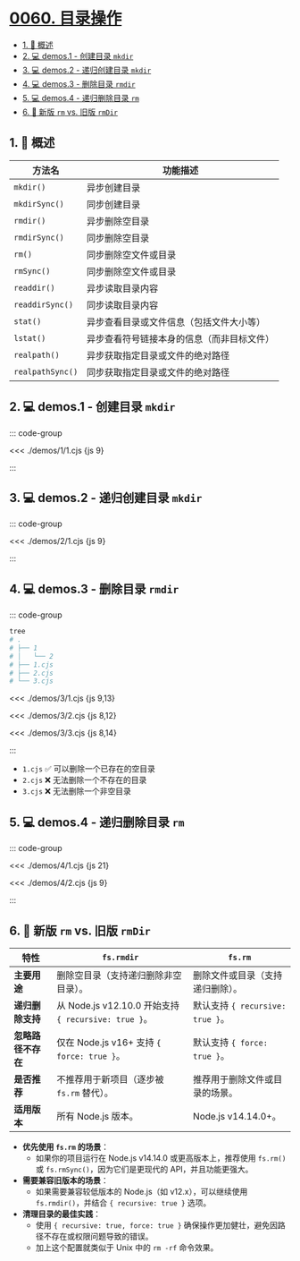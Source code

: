 # [0060. 目录操作](https://github.com/Tdahuyou/TNotes.nodejs/tree/main/notes/0060.%20%E7%9B%AE%E5%BD%95%E6%93%8D%E4%BD%9C)

<!-- region:toc -->

- [1. 📒 概述](#1--概述)
- [2. 💻 demos.1 - 创建目录 `mkdir`](#2--demos1---创建目录-mkdir)
- [3. 💻 demos.2 - 递归创建目录 `mkdir`](#3--demos2---递归创建目录-mkdir)
- [4. 💻 demos.3 - 删除目录 `rmdir`](#4--demos3---删除目录-rmdir)
- [5. 💻 demos.4 - 递归删除目录 `rm`](#5--demos4---递归删除目录-rm)
- [6. 📒 新版 `rm` vs. 旧版 `rmDir`](#6--新版-rm-vs-旧版-rmdir)

<!-- endregion:toc -->

## 1. 📒 概述

| 方法名           | 功能描述                                   |
| ---------------- | ------------------------------------------ |
| `mkdir()`        | 异步创建目录                               |
| `mkdirSync()`    | 同步创建目录                               |
| `rmdir()`        | 异步删除空目录                             |
| `rmdirSync()`    | 同步删除空目录                             |
| `rm()`           | 同步删除空文件或目录                       |
| `rmSync()`       | 同步删除空文件或目录                       |
| `readdir()`      | 异步读取目录内容                           |
| `readdirSync()`  | 同步读取目录内容                           |
| `stat()`         | 异步查看目录或文件信息（包括文件大小等）   |
| `lstat()`        | 异步查看符号链接本身的信息（而非目标文件） |
| `realpath()`     | 异步获取指定目录或文件的绝对路径           |
| `realpathSync()` | 同步获取指定目录或文件的绝对路径           |

## 2. 💻 demos.1 - 创建目录 `mkdir`

::: code-group

<<< ./demos/1/1.cjs {js 9}

:::

## 3. 💻 demos.2 - 递归创建目录 `mkdir`

::: code-group

<<< ./demos/2/1.cjs {js 9}

:::

## 4. 💻 demos.3 - 删除目录 `rmdir`

::: code-group

```bash [初始默认的目录结构]
tree
# .
# ├── 1
# │   └── 2
# ├── 1.cjs
# ├── 2.cjs
# └── 3.cjs
```

<<< ./demos/3/1.cjs {js 9,13}

<<< ./demos/3/2.cjs {js 8,12}

<<< ./demos/3/3.cjs {js 8,14}

:::

- `1.cjs` ✅ 可以删除一个已存在的空目录
- `2.cjs` ❌ 无法删除一个不存在的目录
- `3.cjs` ❌ 无法删除一个非空目录

## 5. 💻 demos.4 - 递归删除目录 `rm`

::: code-group

<<< ./demos/4/1.cjs {js 21}

<<< ./demos/4/2.cjs {js 9}

:::

## 6. 📒 新版 `rm` vs. 旧版 `rmDir`

| 特性 | `fs.rmdir` | `fs.rm` |
| --- | --- | --- |
| **主要用途** | 删除空目录（支持递归删除非空目录）。 | 删除文件或目录（支持递归删除）。 |
| **递归删除支持** | 从 Node.js v12.10.0 开始支持 `{ recursive: true }`。 | 默认支持 `{ recursive: true }`。 |
| **忽略路径不存在** | 仅在 Node.js v16+ 支持 `{ force: true }`。 | 默认支持 `{ force: true }`。 |
| **是否推荐** | 不推荐用于新项目（逐步被 `fs.rm` 替代）。 | 推荐用于删除文件或目录的场景。 |
| **适用版本** | 所有 Node.js 版本。 | Node.js v14.14.0+。 |

- **优先使用 `fs.rm` 的场景**：
  - 如果你的项目运行在 Node.js v14.14.0 或更高版本上，推荐使用 `fs.rm()` 或 `fs.rmSync()`，因为它们是更现代的 API，并且功能更强大。
- **需要兼容旧版本的场景**：
  - 如果需要兼容较低版本的 Node.js（如 v12.x），可以继续使用 `fs.rmdir()`，并结合 `{ recursive: true }` 选项。
- **清理目录的最佳实践**：
  - 使用 `{ recursive: true, force: true }` 确保操作更加健壮，避免因路径不存在或权限问题导致的错误。
  - 加上这个配置就类似于 Unix 中的 `rm -rf` 命令效果。
